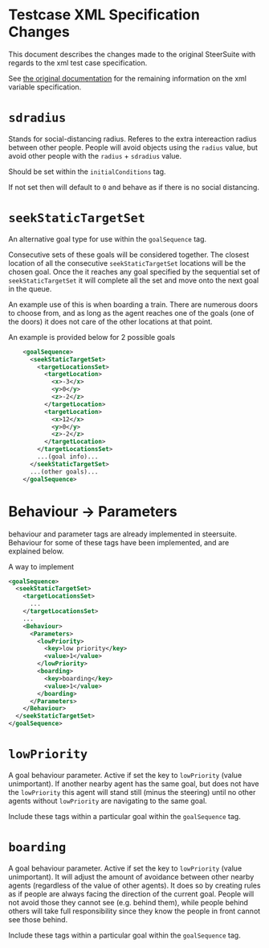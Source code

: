 # Testcase XML Specification Changes 

This document describes the changes made to the original SteerSuite with regards to the xml test case specification. 

See [the original documentation]() for the remaining information on the xml variable specification.

<!-- # `radius` 

Still referes to the physical dimensions of the person. People should never be within this distance from other items within the simulation, else they have collided. -->

# `sdradius`

Stands for social-distancing radius. Referes to the extra intereaction radius between other people. People will avoid objects using the `radius` value, but avoid other people with the `radius` + `sdradius` value. 

Should be set within the `initialConditions` tag.

If not set then will default to `0` and behave as if there is no social distancing.

# `seekStaticTargetSet`

An alternative goal type for use within the `goalSequence` tag. 

Consecutive sets of these goals will be considered together. The closest location of all the consecutive `seekStaticTargetSet` locations will be the chosen goal. Once the it reaches any goal specified by the sequential set of `seekStaticTargetSet` it will complete all the set and move onto the next goal in the queue.

An example use of this is when boarding a train. There are numerous doors to choose from, and as long as the agent reaches one of the goals (one of the doors) it does not care of the other locations at that point.

An example is provided below for 2 possible goals

```xml
    <goalSequence>
      <seekStaticTargetSet>
        <targetLocationsSet>
          <targetLocation>
            <x>-3</x>
            <y>0</y>
            <z>-2</z>
          </targetLocation>
          <targetLocation>
            <x>12</x>
            <y>0</y>
            <z>-2</z>
          </targetLocation>
        </targetLocationsSet>
        ...(goal info)...
      </seekStaticTargetSet>
      ...(other goals)...
    </goalSequence>
```

# Behaviour -> Parameters

behaviour and parameter tags are already implemented in steersuite. Behaviour for some of these tags have been implemented, and are explained below.

A way to implement

``` xml
<goalSequence>
  <seekStaticTargetSet>
    <targetLocationsSet>
      ...
    </targetLocationsSet>
    ...
    <Behaviour>
      <Parameters>
        <lowPriority>
          <key>low priority</key>
          <value>1</value>
        </lowPriority>
        <boarding>
          <key>boarding</key>
          <value>1</value>
        </boarding>
      </Parameters>
    </Behaviour>
  </seekStaticTargetSet>
</goalSequence>

```

# `lowPriority`

A goal behaviour parameter. Active if set the key to `lowPriority` (value unimportant). If another nearby agent has the same goal, but does not have the `lowPriority` this agent will stand still (minus the steering) until no other agents without `lowPriority` are navigating to the same goal. 

Include these tags within a particular goal within the `goalSequence` tag.

# `boarding`

A goal behaviour parameter. Active if set the key to `lowPriority` (value unimportant). It will adjust the amount of avoidance between other nearby agents (regardless of the value of other agents). It does so by creating rules as if people are always facing the direction of the current goal. People will not avoid those they cannot see (e.g. behind them), while people behind others will take full responsibility since they know the people in front cannot see those behind.

Include these tags within a particular goal within the `goalSequence` tag.
